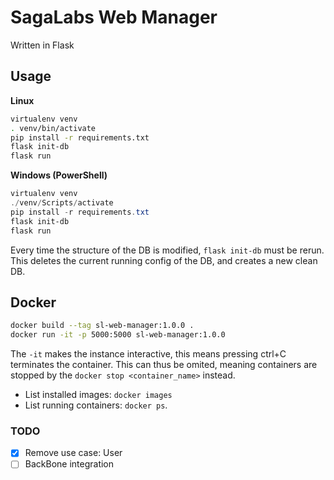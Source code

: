 # SagaLabs Web Manager

Written in Flask

## Usage

**Linux**

```bash
virtualenv venv
. venv/bin/activate
pip install -r requirements.txt
flask init-db
flask run
```

**Windows (PowerShell)**

```ps1
virtualenv venv
./venv/Scripts/activate
pip install -r requirements.txt
flask init-db
flask run
```

Every time the structure of the DB is modified, `flask init-db` must be rerun.
This deletes the current running config of the DB, and creates a new clean DB.

## Docker

```bash
docker build --tag sl-web-manager:1.0.0 .
docker run -it -p 5000:5000 sl-web-manager:1.0.0
```

The `-it` makes the instance interactive, this means pressing ctrl+C terminates the container.
This can thus be omited, meaning containers are stopped by the `docker stop <container_name>` instead.

- List installed images: `docker images`
- List running containers: `docker ps`.

### TODO
- [x] Remove use case: User
- [ ] BackBone integration

